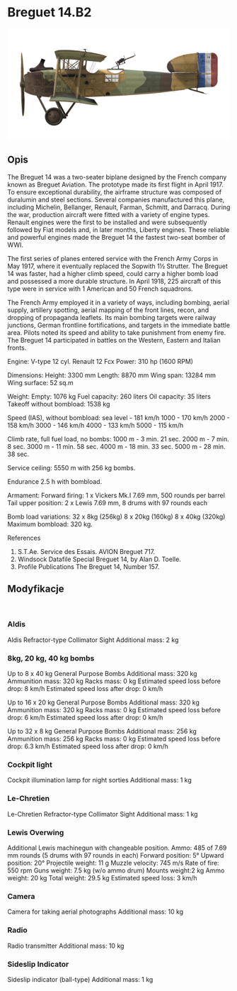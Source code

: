# Breguet 14.B2

![breguet14](../images/breguet14.png)

## Opis

The Breguet 14 was a two-seater biplane designed by the French company known as Breguet Aviation. The prototype made its first flight in April 1917. To ensure exceptional durability, the airframe structure was composed of duralumin and steel sections. Several companies manufactured this plane, including Michelin, Bellanger, Renault, Farman, Schmitt, and Darracq. During the war, production aircraft were fitted with a variety of engine types. Renault engines were the first to be installed and were subsequently followed by Fiat models and, in later months, Liberty engines. These reliable and powerful engines made the Breguet 14 the fastest two-seat bomber of WWI.

The first series of planes entered service with the French Army Corps in May 1917, where it eventually replaced the Sopwith 1½ Strutter. The Breguet 14 was faster, had a higher climb speed, could carry a higher bomb load and possessed a more durable structure. In April 1918, 225 aircraft of this type were in service with 1 American and 50 French squadrons.

The French Army employed it in a variety of ways, including bombing, aerial supply, artillery spotting, aerial mapping of the front lines, recon, and dropping of propaganda leaflets. Its main bombing targets were railway junctions, German frontline fortifications, and targets in the immediate battle area. Pilots noted its speed and ability to take punishment from enemy fire. The Breguet 14 participated in battles on the Western, Eastern and Italian fronts.


Engine: V-type 12 cyl. Renault 12 Fcx
Power: 310 hp (1600 RPM)

Dimensions:
Height: 3300 mm
Length: 8870 mm
Wing span: 13284 mm
Wing surface: 52 sq.m

Weight:
Empty: 1076 kg
Fuel capacity: 260 liters
Oil capacity: 35 liters
Takeoff without bombload: 1538 kg

Speed (IAS), without bombload:
sea level - 181 km/h
1000 - 170 km/h
2000 - 158 km/h
3000 - 146 km/h
4000 - 133 km/h
5000 - 115 km/h

Climb rate, full fuel load, no bombs:
1000 m -  3 min. 21 sec.
2000 m -  7 min. 8 sec.
3000 m - 11 min. 58 sec.
4000 m - 18 min. 33 sec.
5000 m - 28 min. 38 sec.

Service ceiling: 5550 m with 256 kg bombs.

Endurance 2.5 h with bombload.

Armament:
Forward firing: 1 x Vickers Mk.I 7.69 mm, 500 rounds per barrel
Tail upper position: 2 x Lewis 7.69 mm, 8 drums with 97 rounds each

Bomb load variations:
32 x 8kg (256kg)
8 x 20kg (160kg)
8 x 40kg (320kg)
Maximum bombload: 320 kg.

References
1) S.T.Ae. Service des Essais. AVION Breguet 717.
2) Windsock Datafile Special Breguet 14, by Alan D. Toelle.
3) Profile Publications The Breguet 14, Number 157.

## Modyfikacje
﻿

### Aldis

Aldis Refractor-type Collimator Sight
Additional mass: 2 kg
﻿

### 8kg, 20 kg, 40 kg bombs

Up to 8 x 40 kg General Purpose Bombs
Additional mass: 320 kg
Ammunition mass: 320 kg
Racks mass: 0 kg
Estimated speed loss before drop: 8 km/h
Estimated speed loss after drop: 0 km/h

Up to 16 x 20 kg General Purpose Bombs
Additional mass: 320 kg
Ammunition mass: 320 kg
Racks mass: 0 kg
Estimated speed loss before drop: 6 km/h
Estimated speed loss after drop: 0 km/h

Up to 32 x 8 kg General Purpose Bombs
Additional mass: 256 kg
Ammunition mass: 256 kg
Racks mass: 0 kg
Estimated speed loss before drop: 6.3 km/h
Estimated speed loss after drop: 0 km/h﻿

### Cockpit light

Cockpit illumination lamp for night sorties
Additional mass: 1 kg
﻿

### Le-Chretien

Le-Chretien Refractor-type Collimator Sight
Additional mass: 1 kg
﻿

### Lewis Overwing

Additional Lewis machinegun with changeable position.
Ammo: 485 of 7.69 mm rounds (5 drums with 97 rounds in each)
Forward position: 5°
Upward position: 20°
Projectile weight: 11 g
Muzzle velocity: 745 m/s
Rate of fire: 550 rpm
Guns weight: 7.5 kg (w/o ammo drum)
Mounts weight:2 kg
Ammo weight: 20 kg
Total weight: 29.5 kg
Estimated speed loss: 3 km/h﻿

### Camera

Camera for taking aerial photographs
Additional mass: 10 kg
﻿

### Radio

Radio transmitter
Additional mass: 10 kg﻿

### Sideslip Indicator

Sideslip indicator (ball-type)
Additional mass: 1 kg
